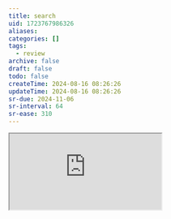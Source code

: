 ```yaml
---
title: search
uid: 1723767986326
aliases:
categories: []
tags:
  - review
archive: false
draft: false
todo: false
createTime: 2024-08-16 08:26:26
updateTime: 2024-08-16 08:26:26
sr-due: 2024-11-06
sr-interval: 64
sr-ease: 310
---
```


<iframe
  class="iframe_full"
  src="https://dict.youdao.com/result?word=search&lang=en"
>
</iframe>
